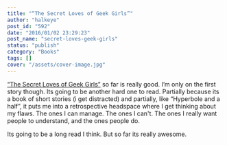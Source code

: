 ```yaml
---
title: "“The Secret Loves of Geek Girls”"
author: "halkeye"
post_id: "592"
date: "2016/01/02 23:29:23"
post_name: "secret-loves-geek-girls"
status: "publish"
category: "Books"
tags: []
cover: "/assets/cover-image.jpg"
---
```


[“The Secret Loves of Geek Girls”](https://www.kickstarter.com/projects/hopelnicholson/the-secret-loves-of-geek-girls) so far is really good. I’m only on the first story though. Its going to be another hard one to read. Partially because its a book of short stories (i get distracted) and partially, like “Hyperbole and a half”, it puts me into a retrospective headspace where I get thinking about my flaws. The ones I can manage. The ones I can't. The ones I really want people to understand, and the ones people do.

Its going to be a long read I think. But so far its really awesome.

